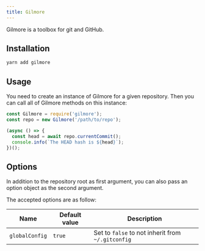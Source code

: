 ```yaml
---
title: Gilmore
---
```


<div class="lead">Gilmore is a toolbox for git and GitHub.</div>

## Installation

```sh
yarn add gilmore
```

## Usage

You need to create an instance of Gilmore for a given repository. Then you can
call all of Gilmore methods on this instance:

```javascript
const Gilmore = require('gilmore');
const repo = new Gilmore('/path/to/repo');

(async () => {
  const head = await repo.currentCommit();
  console.info(`The HEAD hash is ${head}`);
})();
```

## Options

In addition to the repository root as first argument, you can also pass an
option object as the second argument.

The accepted options are as follow:

| Name           | Default value | Description                                       |
| -------------- | ------------- | ------------------------------------------------- |
| `globalConfig` | `true`        | Set to `false` to not inherit from `~/.gitconfig` |
